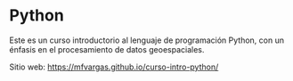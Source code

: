 # Python
Este es un curso introductorio al lenguaje de programación Python, con un énfasis en el procesamiento de datos geoespaciales.

Sitio web:
https://mfvargas.github.io/curso-intro-python/
